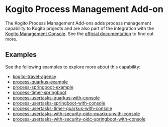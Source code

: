 <!--
  Licensed to the Apache Software Foundation (ASF) under one
  or more contributor license agreements.  See the NOTICE file
  distributed with this work for additional information
  regarding copyright ownership.  The ASF licenses this file
  to you under the Apache License, Version 2.0 (the
  "License"); you may not use this file except in compliance
  with the License.  You may obtain a copy of the License at

    http://www.apache.org/licenses/LICENSE-2.0

  Unless required by applicable law or agreed to in writing,
  software distributed under the License is distributed on an
  "AS IS" BASIS, WITHOUT WARRANTIES OR CONDITIONS OF ANY
  KIND, either express or implied.  See the License for the
  specific language governing permissions and limitations
  under the License.
  -->

# Kogito Process Management Add-on

The Kogito Process Management Add-ons adds process management capability to Kogito projects and are also part of the integration with the
[Kogito Management Console](https://github.com/kiegroup/kogito-apps/tree/main/management-console). See
the [official documentation](https://docs.jboss.org/kogito/release/latest/html_single/#con-bpmn-process-management-addon_kogito-developing-process-services)
to find out more.

## Examples

See the following examples to explore more about this capability:

- [kogito-travel-agency](https://github.com/kiegroup/kogito-examples/tree/stable/kogito-quarkus-examples/kogito-travel-agency)
- [process-quarkus-example](https://github.com/kiegroup/kogito-examples/tree/stable/kogito-quarkus-examples/process-quarkus-example)
- [process-springboot-example](https://github.com/kiegroup/kogito-examples/tree/stable/kogito-springboot-examples/process-springboot-example)
- [process-timer-springboot](https://github.com/kiegroup/kogito-examples/tree/stable/kogito-springboot-examples/process-timer-springboot)
- [process-usertasks-quarkus-with-console](https://github.com/kiegroup/kogito-examples/tree/stable/kogito-quarkus-examples/process-usertasks-quarkus-with-console)
- [process-usertasks-springboot-with-console](https://github.com/kiegroup/kogito-examples/tree/stable/kogito-springboot-examples/process-usertasks-springboot-with-console)
- [process-usertasks-timer-quarkus-with-console](https://github.com/kiegroup/kogito-examples/tree/stable/kogito-quarkus-examples/process-usertasks-timer-quarkus-with-console)
- [process-usertasks-with-security-oidc-quarkus-with-console](https://github.com/kiegroup/kogito-examples/tree/stable/kogito-quarkus-examples/process-usertasks-with-security-oidc-quarkus-with-console)
- [process-usertasks-with-security-oidc-springboot-with-console](https://github.com/kiegroup/kogito-examples/tree/stable/kogito-springboot-examples/process-usertasks-with-security-oidc-springboot-with-console)
